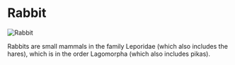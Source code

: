 # Rabbit
![Rabbit](https://cdn.britannica.com/20/194520-050-DCAE62F1/New-World-Sylvilagus-cottontail-rabbits.jpg?w=300)
<p>Rabbits are small mammals in the family Leporidae (which also includes the hares), which is in the order Lagomorpha (which also includes pikas).</p>